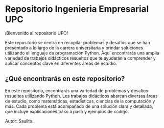 # Repositorio Ingenieria Empresarial UPC

¡Bienvenido al repositorio UPC!

Este repositorio se centra en recopilar problemas y desafíos que se han presentado a lo largo de la carrera universitaria y brindar soluciones utilizando el lenguaje de programación Python. Aquí encontrarás una amplia variedad de trabajos didácticos resueltos que te ayudarán a comprender y aplicar conceptos clave en diferentes áreas de estudio.

## **¿Qué encontrarás en este repositorio?**

En este repositorio, encontrarás una variedad de problemas y desafíos resueltos utilizando Python. Los trabajos didácticos abarcan diversas áreas de estudio, como matemáticas, estadísticas, ciencias de la computación y más. Cada problema está acompañado de una solución clara y detallada, que incluye explicaciones paso a paso y ejemplos de código.

Autor: Saulito.
